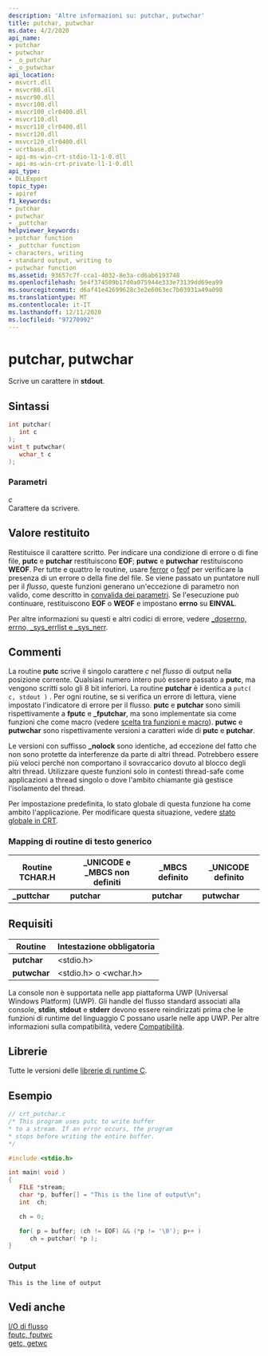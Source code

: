 ```yaml
---
description: 'Altre informazioni su: putchar, putwchar'
title: putchar, putwchar
ms.date: 4/2/2020
api_name:
- putchar
- putwchar
- _o_putchar
- _o_putwchar
api_location:
- msvcrt.dll
- msvcr80.dll
- msvcr90.dll
- msvcr100.dll
- msvcr100_clr0400.dll
- msvcr110.dll
- msvcr110_clr0400.dll
- msvcr120.dll
- msvcr120_clr0400.dll
- ucrtbase.dll
- api-ms-win-crt-stdio-l1-1-0.dll
- api-ms-win-crt-private-l1-1-0.dll
api_type:
- DLLExport
topic_type:
- apiref
f1_keywords:
- putchar
- putwchar
- _puttchar
helpviewer_keywords:
- putchar function
- _puttchar function
- characters, writing
- standard output, writing to
- putwchar function
ms.assetid: 93657c7f-cca1-4032-8e3a-cd6ab6193748
ms.openlocfilehash: 5e4f374509b17d0a075944e333e73139dd69ea99
ms.sourcegitcommit: d6af41e42699628c3e2e6063ec7b03931a49a098
ms.translationtype: MT
ms.contentlocale: it-IT
ms.lasthandoff: 12/11/2020
ms.locfileid: "97270992"
---
```

# <a name="putchar-putwchar"></a>putchar, putwchar

Scrive un carattere in **stdout**.

## <a name="syntax"></a>Sintassi

```C
int putchar(
   int c
);
wint_t putwchar(
   wchar_t c
);
```

### <a name="parameters"></a>Parametri

*c*<br/>
Carattere da scrivere.

## <a name="return-value"></a>Valore restituito

Restituisce il carattere scritto. Per indicare una condizione di errore o di fine file, **putc** e **putchar** restituiscono **EOF**; **putwc** e **putwchar** restituiscono **WEOF**. Per tutte e quattro le routine, usare [ferror](ferror.md) o [feof](feof.md) per verificare la presenza di un errore o della fine del file. Se viene passato un puntatore null per il *flusso*, queste funzioni generano un'eccezione di parametro non valido, come descritto in [convalida dei parametri](../../c-runtime-library/parameter-validation.md). Se l'esecuzione può continuare, restituiscono **EOF** o **WEOF** e impostano **errno** su **EINVAL**.

Per altre informazioni su questi e altri codici di errore, vedere [_doserrno, errno, _sys_errlist e _sys_nerr](../../c-runtime-library/errno-doserrno-sys-errlist-and-sys-nerr.md).

## <a name="remarks"></a>Commenti

La routine **putc** scrive il singolo carattere *c* nel *flusso* di output nella posizione corrente. Qualsiasi numero intero può essere passato a **putc**, ma vengono scritti solo gli 8 bit inferiori. La routine **putchar** è identica a `putc( c, stdout )` . Per ogni routine, se si verifica un errore di lettura, viene impostato l'indicatore di errore per il flusso. **putc** e **putchar** sono simili rispettivamente a **fputc** e **_fputchar**, ma sono implementate sia come funzioni che come macro (vedere [scelta tra funzioni e macro](../../c-runtime-library/recommendations-for-choosing-between-functions-and-macros.md)). **putwc** e **putwchar** sono rispettivamente versioni a caratteri wide di **putc** e **putchar**.

Le versioni con suffisso **_nolock** sono identiche, ad eccezione del fatto che non sono protette da interferenze da parte di altri thread. Potrebbero essere più veloci perché non comportano il sovraccarico dovuto al blocco degli altri thread. Utilizzare queste funzioni solo in contesti thread-safe come applicazioni a thread singolo o dove l'ambito chiamante già gestisce l'isolamento del thread.

Per impostazione predefinita, lo stato globale di questa funzione ha come ambito l'applicazione. Per modificare questa situazione, vedere [stato globale in CRT](../global-state.md).

### <a name="generic-text-routine-mappings"></a>Mapping di routine di testo generico

|Routine TCHAR.H|_UNICODE e _MBCS non definiti|_MBCS definito|_UNICODE definito|
|---------------------|------------------------------------|--------------------|-----------------------|
|**_puttchar**|**putchar**|**putchar**|**putwchar**|

## <a name="requirements"></a>Requisiti

|Routine|Intestazione obbligatoria|
|-------------|---------------------|
|**putchar**|\<stdio.h>|
|**putwchar**|\<stdio.h> o \<wchar.h>|

La console non è supportata nelle app piattaforma UWP (Universal Windows Platform) (UWP). Gli handle del flusso standard associati alla console, **stdin**, **stdout** e **stderr** devono essere reindirizzati prima che le funzioni di runtime del linguaggio C possano usarle nelle app UWP. Per altre informazioni sulla compatibilità, vedere [Compatibilità](../../c-runtime-library/compatibility.md).

## <a name="libraries"></a>Librerie

Tutte le versioni delle [librerie di runtime C](../../c-runtime-library/crt-library-features.md).

## <a name="example"></a>Esempio

```C
// crt_putchar.c
/* This program uses putc to write buffer
* to a stream. If an error occurs, the program
* stops before writing the entire buffer.
*/

#include <stdio.h>

int main( void )
{
   FILE *stream;
   char *p, buffer[] = "This is the line of output\n";
   int  ch;

   ch = 0;

   for( p = buffer; (ch != EOF) && (*p != '\0'); p++ )
      ch = putchar( *p );
}
```

### <a name="output"></a>Output

```Output
This is the line of output
```

## <a name="see-also"></a>Vedi anche

[I/O di flusso](../../c-runtime-library/stream-i-o.md)<br/>
[fputc, fputwc](fputc-fputwc.md)<br/>
[getc, getwc](getc-getwc.md)<br/>
